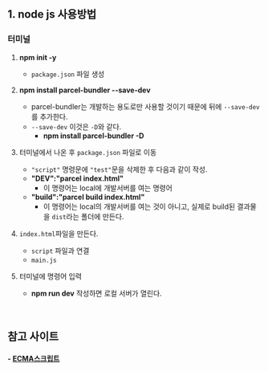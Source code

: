 ## 1. node js 사용방법

### 터미널

1. **npm init -y**
    - `package.json` 파일 생성

2. **npm install parcel-bundler --save-dev**
    - parcel-bundler는 개발하는 용도로만 사용할 것이기 때문에 뒤에 `--save-dev`를 추가한다. 
    - `--save-dev` 이것은 `-D`와 같다.
        - **npm install parcel-bundler -D**
3. 터미널에서 나온 후 `package.json` 파일로 이동
     - `"script"` 명령문에 `"test"`문을 삭제한 후 다음과 같이 작성.
     - **"DEV":"parcel index.html"**
        - 이 명령어는 local에 개발서버를 여는 명령어
     - **"build":"parcel build index.html"**
        - 이 명령어는 local의 개발서버를 여는 것이 아니고, 실제로 build된 결과물을 `dist`라는 폴더에 만든다.
4. `index.html`파일을 만든다.
    - `script` 파일과 연결
    - `main.js`
5. 터미널에 명령어 입력
    - **npm run dev** 작성하면 로컬 서버가 열린다.


<br>

## 참고 사이트

#### - [ECMA스크립트](https://ko.wikipedia.org/wiki/ECMA%EC%8A%A4%ED%81%AC%EB%A6%BD%ED%8A%B8)